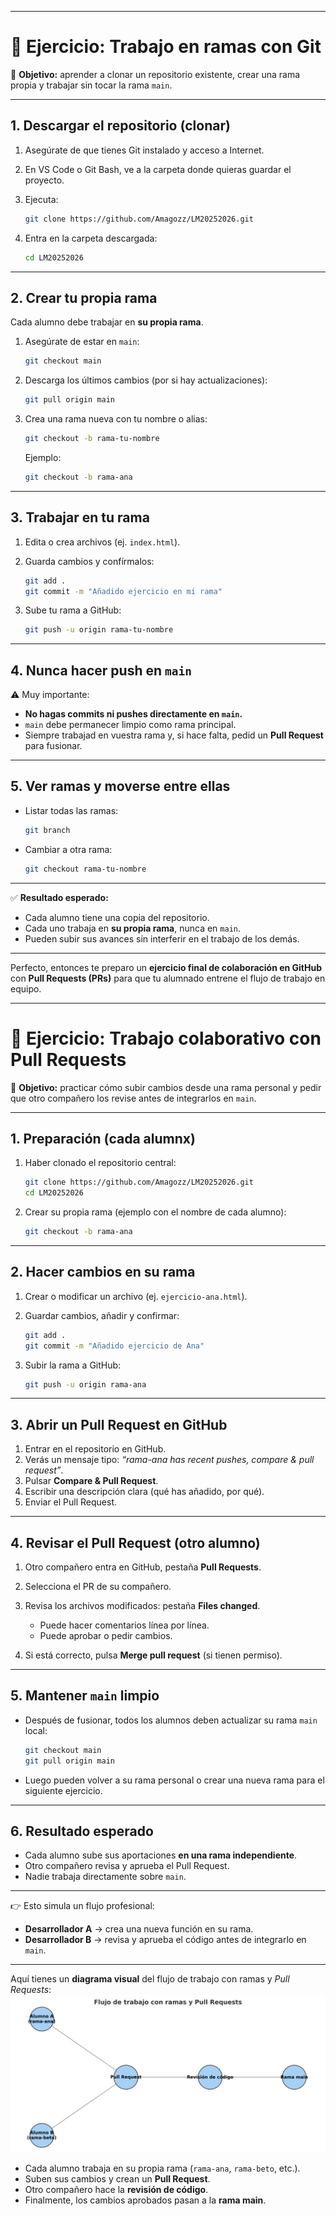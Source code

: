 
---

# 🚀 **Ejercicio: Trabajo en ramas con Git**

📌 **Objetivo:** aprender a clonar un repositorio existente, crear una rama propia y trabajar sin tocar la rama `main`.

---

## **1. Descargar el repositorio (clonar)**

1. Asegúrate de que tienes Git instalado y acceso a Internet.
2. En VS Code o Git Bash, ve a la carpeta donde quieras guardar el proyecto.
3. Ejecuta:

   ```bash
   git clone https://github.com/Amagozz/LM20252026.git
   ```
4. Entra en la carpeta descargada:

   ```bash
   cd LM20252026
   ```

---

## **2. Crear tu propia rama**

Cada alumno debe trabajar en **su propia rama**.

1. Asegúrate de estar en `main`:

   ```bash
   git checkout main
   ```
2. Descarga los últimos cambios (por si hay actualizaciones):

   ```bash
   git pull origin main
   ```
3. Crea una rama nueva con tu nombre o alias:

   ```bash
   git checkout -b rama-tu-nombre
   ```

   Ejemplo:

   ```bash
   git checkout -b rama-ana
   ```

---

## **3. Trabajar en tu rama**

1. Edita o crea archivos (ej. `index.html`).
2. Guarda cambios y confírmalos:

   ```bash
   git add .
   git commit -m "Añadido ejercicio en mi rama"
   ```
3. Sube tu rama a GitHub:

   ```bash
   git push -u origin rama-tu-nombre
   ```

---

## **4. Nunca hacer push en `main`**

⚠️ Muy importante:

* **No hagas commits ni pushes directamente en `main`.**
* `main` debe permanecer limpio como rama principal.
* Siempre trabajad en vuestra rama y, si hace falta, pedid un **Pull Request** para fusionar.

---

## **5. Ver ramas y moverse entre ellas**

* Listar todas las ramas:

  ```bash
  git branch
  ```
* Cambiar a otra rama:

  ```bash
  git checkout rama-tu-nombre
  ```

---

✅ **Resultado esperado:**

* Cada alumno tiene una copia del repositorio.
* Cada uno trabaja en **su propia rama**, nunca en `main`.
* Pueden subir sus avances sin interferir en el trabajo de los demás.

---

Perfecto, entonces te preparo un **ejercicio final de colaboración en GitHub** con **Pull Requests (PRs)** para que tu alumnado entrene el flujo de trabajo en equipo.

---

# 🤝 **Ejercicio: Trabajo colaborativo con Pull Requests**

📌 **Objetivo:** practicar cómo subir cambios desde una rama personal y pedir que otro compañero los revise antes de integrarlos en `main`.

---

## **1. Preparación (cada alumnx)**

1. Haber clonado el repositorio central:

   ```bash
   git clone https://github.com/Amagozz/LM20252026.git
   cd LM20252026
   ```
2. Crear su propia rama (ejemplo con el nombre de cada alumno):

   ```bash
   git checkout -b rama-ana
   ```

---

## **2. Hacer cambios en su rama**

1. Crear o modificar un archivo (ej. `ejercicio-ana.html`).
2. Guardar cambios, añadir y confirmar:

   ```bash
   git add .
   git commit -m "Añadido ejercicio de Ana"
   ```
3. Subir la rama a GitHub:

   ```bash
   git push -u origin rama-ana
   ```

---

## **3. Abrir un Pull Request en GitHub**

1. Entrar en el repositorio en GitHub.
2. Verás un mensaje tipo: *“rama-ana has recent pushes, compare & pull request”*.
3. Pulsar **Compare & Pull Request**.
4. Escribir una descripción clara (qué has añadido, por qué).
5. Enviar el Pull Request.

---

## **4. Revisar el Pull Request (otro alumno)**

1. Otro compañero entra en GitHub, pestaña **Pull Requests**.
2. Selecciona el PR de su compañero.
3. Revisa los archivos modificados: pestaña **Files changed**.

   * Puede hacer comentarios línea por línea.
   * Puede aprobar o pedir cambios.
4. Si está correcto, pulsa **Merge pull request** (si tienen permiso).

---

## **5. Mantener `main` limpio**

* Después de fusionar, todos los alumnos deben actualizar su rama `main` local:

  ```bash
  git checkout main
  git pull origin main
  ```
* Luego pueden volver a su rama personal o crear una nueva rama para el siguiente ejercicio.

---

## **6. Resultado esperado**

* Cada alumno sube sus aportaciones **en una rama independiente**.
* Otro compañero revisa y aprueba el Pull Request.
* Nadie trabaja directamente sobre `main`.

---

👉 Esto simula un flujo profesional:

* **Desarrollador A** → crea una nueva función en su rama.
* **Desarrollador B** → revisa y aprueba el código antes de integrarlo en `main`.

---

Aquí tienes un **diagrama visual** del flujo de trabajo con ramas y *Pull Requests*:
![alt text](flujo_pull_request.png)
* Cada alumno trabaja en su propia rama (`rama-ana`, `rama-beto`, etc.).
* Suben sus cambios y crean un **Pull Request**.
* Otro compañero hace la **revisión de código**.
* Finalmente, los cambios aprobados pasan a la **rama main**.



